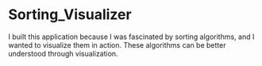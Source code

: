 # Sorting_Visualizer
 I built this application because I was fascinated by sorting algorithms, and I wanted to visualize them in action. These algorithms can be better understood through visualization.

